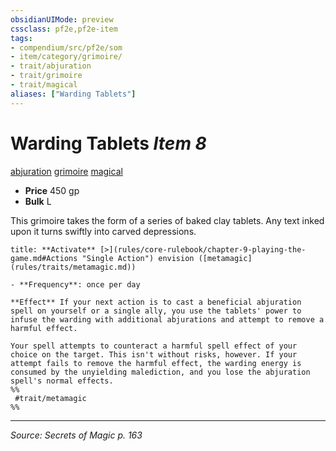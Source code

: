 ```yaml
---
obsidianUIMode: preview
cssclass: pf2e,pf2e-item
tags:
- compendium/src/pf2e/som
- item/category/grimoire/
- trait/abjuration
- trait/grimoire
- trait/magical
aliases: ["Warding Tablets"]
---
```

# Warding Tablets *Item 8*  
[abjuration](abjuration.md "Abjuration School Trait")  [grimoire](grimoire-som.md "Grimoire Item Trait")  [magical](magical.md "Magical Item Trait")  

- **Price** 450 gp
- **Bulk** L

This grimoire takes the form of a series of baked clay tablets. Any text inked upon it turns swiftly into carved depressions.

```ad-embed-ability
title: **Activate** [>](rules/core-rulebook/chapter-9-playing-the-game.md#Actions "Single Action") envision ([metamagic](rules/traits/metamagic.md))

- **Frequency**: once per day

**Effect** If your next action is to cast a beneficial abjuration spell on yourself or a single ally, you use the tablets' power to infuse the warding with additional abjurations and attempt to remove a harmful effect.

Your spell attempts to counteract a harmful spell effect of your choice on the target. This isn't without risks, however. If your attempt fails to remove the harmful effect, the warding energy is consumed by the unyielding malediction, and you lose the abjuration spell's normal effects.  
%%
 #trait/metamagic 
%%
```


---
*Source: Secrets of Magic p. 163*